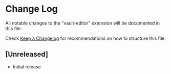 # Change Log

All notable changes to the "vault-editor" extension will be documented in this file.

Check [Keep a Changelog](http://keepachangelog.com/) for recommendations on how to structure this file.

## [Unreleased]

- Initial release
